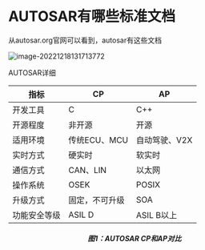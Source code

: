 

# AUTOSAR有哪些标准文档







从autosar.org官网可以看到，autosar有这些文档

![image-20221218131713772](https://imgs-1251682926.cos.ap-shanghai.myqcloud.com/autosar/202212181317839.png)









AUTOSAR详细

| 指标         | CP             | AP            |
| ------------ | -------------- | ------------- |
| 开发工具     | C              | C++           |
| 开源程度     | 非开源         | 开源          |
| 适用环境     | 传统ECU、MCU   | 自动驾驶、V2X |
| 实时方式     | 硬实时         | 软实时        |
| 通信方式     | CAN、LIN       | 以太网        |
| 操作系统     | OSEK           | POSIX         |
| 升级方式     | 固定，不可升级 | SOA           |
| 功能安全等级 | ASIL D         | ASIL B以上    |

<h5 align="center">图1：AUTOSAR CP和AP对比</h5>